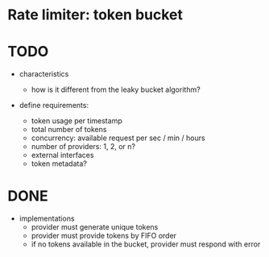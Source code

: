 # Rate limiter: token bucket

# TODO

* characteristics
  - how is it different from the leaky bucket algorithm?

* define requirements: 
  - token usage per timestamp
  - total number of tokens
  - concurrency: available request per sec / min / hours
  - number of providers: 1, 2, or n?
  - external interfaces
  - token metadata?

# DONE
* implementations
  - provider must generate unique tokens
  - provider must provide tokens by FIFO order
  - if no tokens available in the bucket, provider must respond with error  